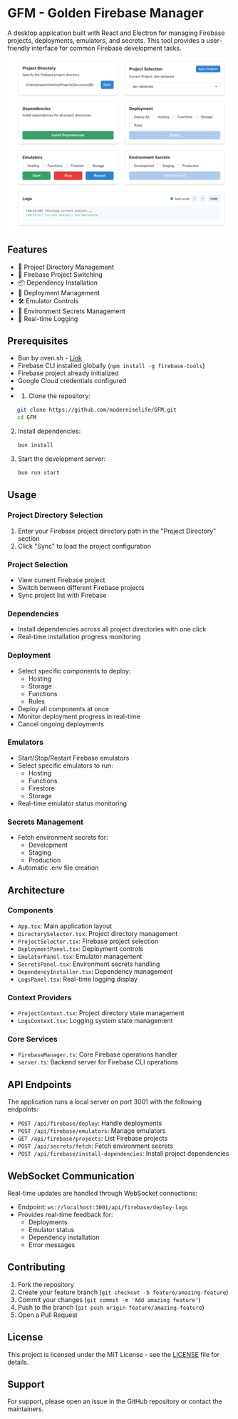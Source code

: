 # GFM - Golden Firebase Manager

A desktop application built with React and Electron for managing Firebase projects, deployments, emulators, and secrets. This tool provides a user-friendly interface for common Firebase development tasks.

![Firebase Manager Screenshot](screenshot.png)

## Features

- 📁 Project Directory Management
- 🔄 Firebase Project Switching
- 📦 Dependency Installation
- 🚀 Deployment Management
- 🛠 Emulator Controls
- 🔑 Environment Secrets Management
- 📝 Real-time Logging

## Prerequisites

- Bun by oven.sh - [Link](https://bun.sh/)
- Firebase CLI installed globally (`npm install -g firebase-tools`)
- Firebase project already initialized
- Google Cloud credentials configured
-
- 1. Clone the repository:

```bash
   git clone https://github.com/moderniselife/GFM.git
   cd GFM
```

2. Install dependencies:

   ```bash
   bun install
   ```

3. Start the development server:

   ```bash
   bun run start
   ```

## Usage

### Project Directory Selection

1. Enter your Firebase project directory path in the "Project Directory" section
2. Click "Sync" to load the project configuration

### Project Selection

- View current Firebase project
- Switch between different Firebase projects
- Sync project list with Firebase

### Dependencies

- Install dependencies across all project directories with one click
- Real-time installation progress monitoring

### Deployment

- Select specific components to deploy:
  - Hosting
  - Storage
  - Functions
  - Rules
- Deploy all components at once
- Monitor deployment progress in real-time
- Cancel ongoing deployments

### Emulators

- Start/Stop/Restart Firebase emulators
- Select specific emulators to run:
  - Hosting
  - Functions
  - Firestore
  - Storage
- Real-time emulator status monitoring

### Secrets Management

- Fetch environment secrets for:
  - Development
  - Staging
  - Production
- Automatic .env file creation

## Architecture

### Components

- `App.tsx`: Main application layout
- `DirectorySelector.tsx`: Project directory management
- `ProjectSelector.tsx`: Firebase project selection
- `DeploymentPanel.tsx`: Deployment controls
- `EmulatorPanel.tsx`: Emulator management
- `SecretsPanel.tsx`: Environment secrets handling
- `DependencyInstaller.tsx`: Dependency management
- `LogsPanel.tsx`: Real-time logging display

### Context Providers

- `ProjectContext.tsx`: Project directory state management
- `LogsContext.tsx`: Logging system state management

### Core Services

- `FirebaseManager.ts`: Core Firebase operations handler
- `server.ts`: Backend server for Firebase CLI operations

## API Endpoints

The application runs a local server on port 3001 with the following endpoints:

- `POST /api/firebase/deploy`: Handle deployments
- `POST /api/firebase/emulators`: Manage emulators
- `GET /api/firebase/projects`: List Firebase projects
- `POST /api/secrets/fetch`: Fetch environment secrets
- `POST /api/firebase/install-dependencies`: Install project dependencies

## WebSocket Communication

Real-time updates are handled through WebSocket connections:

- Endpoint: `ws://localhost:3001/api/firebase/deploy-logs`
- Provides real-time feedback for:
  - Deployments
  - Emulator status
  - Dependency installation
  - Error messages

## Contributing

1. Fork the repository
2. Create your feature branch (`git checkout -b feature/amazing-feature`)
3. Commit your changes (`git commit -m 'Add amazing feature'`)
4. Push to the branch (`git push origin feature/amazing-feature`)
5. Open a Pull Request

## License

This project is licensed under the MIT License - see the [LICENSE](LICENSE) file for details.

## Support

For support, please open an issue in the GitHub repository or contact the maintainers.

